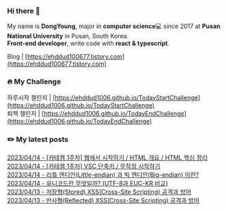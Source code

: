 
### Hi there 👋
My name is **DongYoung**, major in **computer science**💻 since 2017 at **Pusan National University** in Pusan, South Korea.  
**Front-end developer**, write code with **react & typescript**.

Blog | [https://ehddud100677.tistory.com](https://ehddud100677.tistory.com)

### 🔥 My Challenge
하루시작 챌린지 | [https://ehddud1006.github.io/TodayStartChallenge](https://ehddud1006.github.io/TodayStartChallenge)  
퇴첵 챌린지 | [https://ehddud1006.github.io/TodayEndChallenge](https://ehddud1006.github.io/TodayEndChallenge)

### ✏️ My latest posts
[2023/04/14 - [카테캠 1주차] 웹에서 시작하기 / HTML 개요 / HTML 핵심 정리](https://ehddud100677.tistory.com/808) <br/>
[2023/04/14 - [카테캠 1주차] VSC 단축키 / 무작정 시작하기](https://ehddud100677.tistory.com/807) <br/>
[2023/04/14 - 리틀 엔디안(Little-endian) 과 빅 엔디안(Big-endian) 이란?](https://ehddud100677.tistory.com/806) <br/>
[2023/04/14 - 유니코드란 무엇일까? (UTF-8과 EUC-KR 비교)](https://ehddud100677.tistory.com/805) <br/>
[2023/04/13 - 저장형(Stored) XSS(Cross-Site Scripting) 공격과 방어](https://ehddud100677.tistory.com/804) <br/>
[2023/04/13 - 반사형(Reflected) XSS(Cross-Site Scripting) 공격과 방어](https://ehddud100677.tistory.com/803) <br/>

